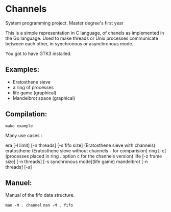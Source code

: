 Channels
========

System programming project. Master degree's first year

This is a simple representation in C language, of chanels as implemented in the Go language. Used to make threads or Unix processes communicate between each other, in synchronous or asynchronous mode.

You got to have GTK3 installed.

Examples:
--------

- Eratosthene sieve
- a ring of processes
- life game (graphical)
- Mandelbrot space (graphical) 

Compilation:
-----------

`make example`

Many use cases :

era [-l limit] [-n threads] [-s fifo size] (Eratosthene sieve with channels)
eratosthene (Eratosthene sieve without channels - for comparision)
ring [-c] (processes placed in ring . option c for the channels version)
life [-z frame size] [-n threads] [-s synchronous mode](life game)
mandelbrot [-n threads] [-s]

Manuel:
-------

Manual of the fifo data structure.

`man -M . channel`
`man -M . fifo`